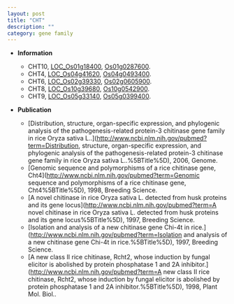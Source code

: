 ```yaml
---
layout: post
title: "CHT"
description: ""
category: gene family
---
```


* **Information**  
    + CHT10, [LOC_Os01g18400](http://rice.uga.edu/cgi-bin/ORF_infopage.cgi?orf=LOC_Os01g18400), [Os01g0287600](https://rapdb.dna.affrc.go.jp/locus/?name=Os01g0287600).
    + CHT4, [LOC_Os04g41620](http://rice.uga.edu/cgi-bin/ORF_infopage.cgi?orf=LOC_Os04g41620), [Os04g0493400](https://rapdb.dna.affrc.go.jp/locus/?name=Os04g0493400).
    + CHT6, [LOC_Os02g39330](http://rice.uga.edu/cgi-bin/ORF_infopage.cgi?orf=LOC_Os02g39330), [Os02g0605900](https://rapdb.dna.affrc.go.jp/locus/?name=Os02g0605900).
    + CHT8, [LOC_Os10g39680](http://rice.uga.edu/cgi-bin/ORF_infopage.cgi?orf=LOC_Os10g39680), [Os10g0542900](https://rapdb.dna.affrc.go.jp/locus/?name=Os10g0542900).
    + CHT9, [LOC_Os05g33140](http://rice.uga.edu/cgi-bin/ORF_infopage.cgi?orf=LOC_Os05g33140), [Os05g0399400](https://rapdb.dna.affrc.go.jp/locus/?name=Os05g0399400).

* **Publication**  
    + [Distribution, structure, organ-specific expression, and phylogenic analysis of the pathogenesis-related protein-3 chitinase gene family in rice Oryza sativa L..](http://www.ncbi.nlm.nih.gov/pubmed?term=Distribution, structure, organ-specific expression, and phylogenic analysis of the pathogenesis-related protein-3 chitinase gene family in rice Oryza sativa L..%5BTitle%5D), 2006, Genome.
    + [Genomic sequence and polymorphisms of a rice chitinase gene, Cht4](http://www.ncbi.nlm.nih.gov/pubmed?term=Genomic sequence and polymorphisms of a rice chitinase gene, Cht4%5BTitle%5D), 1998, Breeding Science.
    + [A novel chitinase in rice Oryza sativa L. detected from husk proteins and its gene locus](http://www.ncbi.nlm.nih.gov/pubmed?term=A novel chitinase in rice Oryza sativa L. detected from husk proteins and its gene locus%5BTitle%5D), 1997, Breeding Science.
    + [Isolation and analysis of a new chitinase gene Chi-4t in rice.](http://www.ncbi.nlm.nih.gov/pubmed?term=Isolation and analysis of a new chitinase gene Chi-4t in rice.%5BTitle%5D), 1997, Breeding Science.
    + [A new class II rice chitinase, Rcht2, whose induction by fungal elicitor is abolished by protein phosphatase 1 and 2A inhibitor.](http://www.ncbi.nlm.nih.gov/pubmed?term=A new class II rice chitinase, Rcht2, whose induction by fungal elicitor is abolished by protein phosphatase 1 and 2A inhibitor.%5BTitle%5D), 1998, Plant Mol. Biol..


